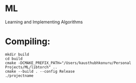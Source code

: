 # ML
Learning and Implementing Algorithms

# Compiling:
```
mkdir build
cd build
cmake -DCMAKE_PREFIX_PATH="/Users/kausthubhkonuru/Personal Projects/ML/libtorch" ..
cmake --build . --config Release  
./projectname
```
